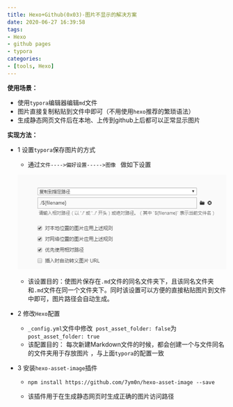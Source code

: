 ```yaml
---
title: Hexo+Github(0x03)-图片不显示的解决方案
date: 2020-06-27 16:39:58
tags:
- Hexo
- github pages
- typora
categories:
- [tools, Hexo]
---
```


**使用场景：**

* 使用`typora`编辑器编辑`md`文件
* 图片直接复制粘贴到文件中即可（不用使用`hexo`推荐的繁琐语法）
* 生成静态网页文件后在本地、上传到github上后都可以正常显示图片

**实现方法：**

* 1 设置`typora`保存图片的方式

  * 通过`文件---->偏好设置----->图像 ` 做如下设置

  ![1592831062368](Hexo-Github-0x03-图片不显示的解决方案/1592831062368.png)

  * 该设置目的：使图片保存在`.md`文件的同名文件夹下，且该同名文件夹和`.md`文件在同一个文件夹下。同时该设置可以方便的直接粘贴图片到文件中即可，图片路径会自动生成。

* 2 修改`Hexo`配置

  * `_config.yml`文件中修改` post_asset_folder: false`为` post_asset_folder: true`
  * 该配置目的： 每次新建Markdown文件的时候，都会创建一个与文件同名的文件夹用于存放图片 ，与上面`typora`的配置一致

* 3 安装`hexo-asset-image`插件

  * ```
    npm install https://github.com/7ym0n/hexo-asset-image --save
    ```

  * 该插件用于在生成静态网页时生成正确的图片访问路径


